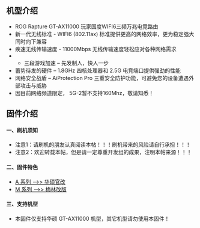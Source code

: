 ## 机型介绍
* ROG Rapture GT-AX11000 玩家国度WIFI6三频万兆电竞路由
* 新一代无线标准 - WIFI6 (802.11ax) 标准提供更高的网络效率，更为稳定强大同时向下兼容
* 疾速无线传输速度 - 11000Mbps 无线传输速度轻松应对各种网络需求
* * 三段游戏加速 – 先发制人，快人一步
* 蓄势待发的硬件 – 1.8GHz 四核处理器和 2.5G 电竞端口提供强劲的性能
* 网络安全战盾 – AiProtection Pro 三重安全防护功能，可避免您的设备遭遇外部攻击与威胁
* 因目前网络频道限定， 5G-2暂不支持160Mhz，敬请知悉！

## 固件介绍
#### 一、刷机须知
* 注意1：请刷机的朋友认真阅读本帖！！！刷机带来的风险请自行承担！！！
* 注意2：欢迎转载本帖，但是请一定尊重开发组的成果，注明本帖来源！！！

#### 二、固件特色
* [A 系列 ——>> 华硕官改](/zh/guide/asus/firmware-a.md)
* [M 系列 ——>> 梅林改版](/zh/guide/asus/firmware-m.md)

#### 三、支持机型
* 本固件仅支持华硕 GT-AX11000 机型，其它机型请勿使用本固件！
